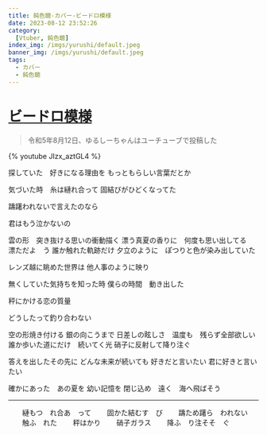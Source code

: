 ```yaml
---
title: 鈍色聴-カバー-ビードロ模様
date: 2023-08-12 23:52:26
category:
  [Vtuber, 鈍色聴]
index_img: /imgs/yurushi/default.jpeg
banner_img: /imgs/yurushi/default.jpeg
tags:
  - カバー
  - 鈍色聴
---
```


<script src='/js/diy/resize-ifram.js'></script>

# [ビードロ模様](https://www.youtube.com/watch?v=jtRJ0zt8cnw)

> 令和5年8月12日、ゆるしーちゃんはユーチューブで投稿した

{% youtube JIzx_aztGL4 %}

探していた　好きになる理由を
もっともらしい言葉だとか

気づいた時　糸は縺れ合って
固結びがひどくなってた

躊躇われないで言えたのなら

君はもう泣かないの

雲の形　突き抜ける思いの衝動描く
漂う真夏の香りに　何度も思い出してる　　漂ただよ　う
誰か触れた軌跡だけ
夕立のように　ぽつりと色が染み出していた

レンズ越に眺めた世界は
他人事のように映り

無くしていた気持ちを知った時
僕らの時間　動き出した

秤にかける恋の質量

どうしたって釣り合わない

空の形焼き付ける
銀の向こうまで
日差しの眩しさ　温度も　残らず全部欲しい
誰か歩いた道にだけ　続いてく光
硝子に反射して降り注ぐ

答えを出したその先に
どんな未来が続いても
好きだと言いたい
君に好きと言いたい

確かにあった　あの夏を
幼い記憶を
閉じ込め　遠く　海へ飛ばそう

- - -

　　縺もつ　れ合あ　って
　　固かた結むす　び
　　躊ため躇ら　われない
　　触ふ　れた
　　秤はかり
　　硝子ガラス
　　降ふ　り注そそ　ぐ